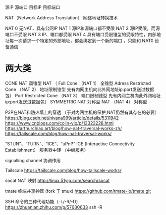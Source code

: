 源IP 源端口 目标IP 目标端口

NAT（Network Address Translation） 网络地址转换技术

NAT 0   无NAT，具有公网IP
NAT 1   源IP和源端口都不受限
NAT 2   源IP受限，而源端口不受限
NAT 3   IP、端口都受限
NAT 4   具有端口受限锥型的受限特性，内部地址每一次请求一个特定的外部地址，都会绑定到一个新的端口 ，只能和 NAT0 设备通信

# 两大类
CONE NAT      圆锥型 NAT  （
    Full Cone                      （NAT 1）  全锥型
    Adress Restricted Cone          （NAT 2） 地址限制锥型  先有内网主机向此外网地址ip:port发送过数据包）
    Port   Restricted  Cone         （NAT 3） 端口限制锥型  先有内网主机向此外网地址ip:port发送过数据包）
SYMMETRIC NAT 对称型 NAT              （NAT 4） 对称型

P2P在NAT和防火墙上的穿透 （于对内网主机的保护,NAT仍然有其存在的必要）
https://blog.csdn.net/nivana999/article/details/5311942
https://www.cnblogs.com/colin-vio/p/13323228.html
https://arthurchiao.art/blog/how-nat-traversal-works-zh/
https://tailscale.com/blog/how-nat-traversal-works/

“STUN”、“TURN”、“ICE”、“uPnP”
ICE (Interactive Connectivity Establishment）
服务器中转 （中继服务）


signalling channel   协调作用

Tailscale
https://tailscale.com/blog/how-tailscale-works/

socat NAT 映射
http://linux.51yip.com/search/socat

tmate 终端共享神器 (fork 于 tmux)
https://github.com/tmate-io/tmate.git

SSH 命令的三种代理功能（-L/-R/-D）
https://zhuanlan.zhihu.com/p/57630633
ssh -R
